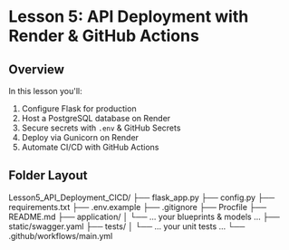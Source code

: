 # Lesson 5: API Deployment with Render & GitHub Actions

## Overview
In this lesson you'll:
1. Configure Flask for production  
2. Host a PostgreSQL database on Render  
3. Secure secrets with `.env` & GitHub Secrets  
4. Deploy via Gunicorn on Render  
5. Automate CI/CD with GitHub Actions  

## Folder Layout

Lesson5_API_Deployment_CICD/
├── flask_app.py
├── config.py
├── requirements.txt
├── .env.example
├── .gitignore
├── Procfile
├── README.md
├── application/
│ └── … your blueprints & models …
├── static/swagger.yaml
├── tests/
│ └── … your unit tests …
└── .github/workflows/main.yml